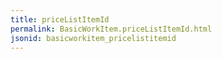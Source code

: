 ```yaml
---
title: priceListItemId
permalink: BasicWorkItem.priceListItemId.html
jsonid: basicworkitem_pricelistitemid
---
```

